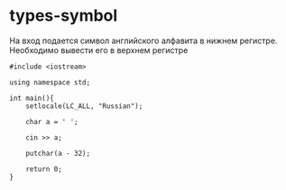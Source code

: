 # types-symbol

На вход подается символ английского алфавита в нижнем регистре. Необходимо вывести его в верхнем регистре

```
#include <iostream>

using namespace std;

int main(){
	setlocale(LC_ALL, "Russian");

	char a = ' ';

	cin >> a;

	putchar(a - 32);

	return 0;
}
```
